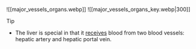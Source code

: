 ![[major_vessels_organs.webp]]
![[major_vessels_organs_key.webp|300]]

> [!tip]
> - The liver is special in that it <u>receives</u> blood from two blood vessels: hepatic artery and hepatic portal vein.

